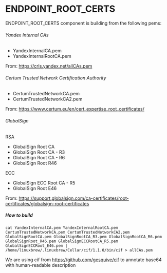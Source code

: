 ENDPOINT_ROOT_CERTS
========

ENDPOINT_ROOT_CERTS component is building from the following pems:

###### Yandex Internal CAs

* YandexInternalCA.pem
* YandexInternalRootCA.pem

From: https://crls.yandex.net/allCAs.pem

###### Certum Trusted Network Certification Authority

* CertumTrustedNetworkCA.pem
* CertumTrustedNetworkCA2.pem

From: https://www.certum.eu/en/cert_expertise_root_certificates/

###### GlobalSign

RSA
* GlobalSign Root CA
* GlobalSign Root CA - R3
* GlobalSign Root CA - R6
* GlobalSign Root R46

ECC
* GlobalSign ECC Root CA - R5
* GlobalSign Root E46

From: https://support.globalsign.com/ca-certificates/root-certificates/globalsign-root-certificates

##### How to build

```
cat YandexInternalCA.pem YandexInternalRootCA.pem CertumTrustedNetworkCA.pem CertumTrustedNetworkCA2.pem GlobalSignRootCA.pem GlobalSignRootCA_R3.pem GlobalSignRootCA_R6.pem GlobalSignRoot_R46.pem GlobalSignECCRootCA_R5.pem GlobalSignECCRoot_E46.pem | /home/linuxbrew/.linuxbrew/Cellar/cif/1.1.0/bin/cif > allCAs.pem
```

We are using cif from https://github.com/gesquive/cif to annotate base64 with human-readable description
